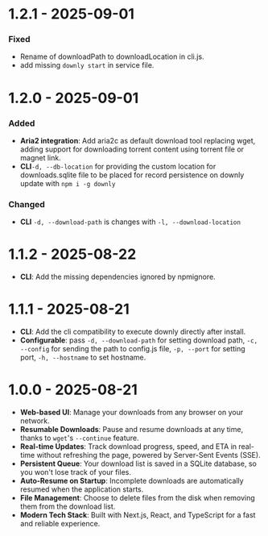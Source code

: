 # 1.2.1 - 2025-09-01
### Fixed
- Rename of downloadPath to downloadLocation in cli.js.
- add missing `downly start` in service file.

# 1.2.0 - 2025-09-01
### Added
- **Aria2 integration**: Add aria2c as default download tool replacing wget, adding support for downloading torrent content using torrent file or magnet link.
- **CLI**`-d, --db-location` for providing the custom location for downloads.sqlite file to be placed for record persistence on downly update with `npm i -g downly`

### Changed
- **CLI** `-d, --download-path` is changes with `-l, --download-location`

# 1.1.2 - 2025-08-22
- **CLI**: Add the missing dependencies ignored by npmignore.

# 1.1.1 - 2025-08-21
- **CLI**: Add the cli compatibility to execute downly directly after install.
- **Configurable**: pass `-d, --download-path` for setting download path, `-c, --config` for sending the path to config.js file, `-p, --port` for setting port, `-h, --hostname` to set hostname.

# 1.0.0 - 2025-08-21
- **Web-based UI**: Manage your downloads from any browser on your network.
- **Resumable Downloads**: Pause and resume downloads at any time, thanks to `wget`'s `--continue` feature.
- **Real-time Updates**: Track download progress, speed, and ETA in real-time without refreshing the page, powered by Server-Sent Events (SSE).
- **Persistent Queue**: Your download list is saved in a SQLite database, so you won't lose track of your files.
- **Auto-Resume on Startup**: Incomplete downloads are automatically resumed when the application starts.
- **File Management**: Choose to delete files from the disk when removing them from the download list.
- **Modern Tech Stack**: Built with Next.js, React, and TypeScript for a fast and reliable experience.
